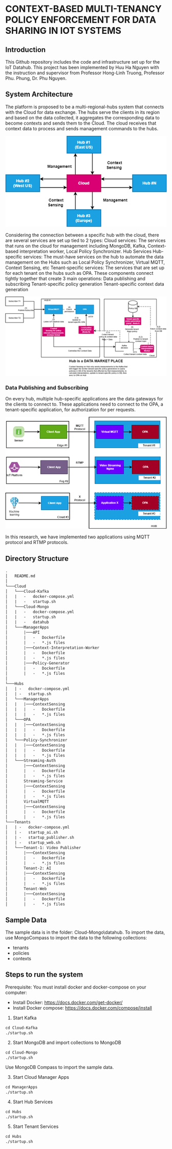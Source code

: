 # CONTEXT-BASED MULTI-TENANCY POLICY ENFORCEMENT FOR DATA SHARING IN IOT SYSTEMS
## Introduction
This Github repository includes the code and infrastructure set up for the IoT Datahub. 
This project has been implemented by Huu Ha Nguyen with the instruction and supervisor from Professor  Hong-Linh Truong,  Professor Phu. Phung, Dr. Phu Nguyen. 


## System Architecture

The platform is proposed to be a multi-regional-hubs system that connects with the Cloud for data exchange. The hubs serve the clients in its region and based on the data collected, it aggregates the corresponding data to become contexts and sends them to the Cloud. The cloud receives that context data to process and sends management commands to the hubs. 

![Alt text](/readme/img/cloud-hubs-architecture.png?raw=true "Multiple region architecture")

Considering the connection between a specific hub with the cloud, there are several services are set up tied to 2 types: 
Cloud services: The services that runs on the cloud for management including MongoDB, Kafka, Context-based interpretation worker, Local Policy Synchronizer.
Hub Services
Hub-specific services: The must-have services on the hub to automate the data management on the Hubs such as Local Policy Synchronizer, Virtual MQTT, Context Sensing, etc
Tenant-specific services: The services that are set up for each tenant on the hubs such as OPA.
These components connect tightly together that create 3 main operations: 
Data publishing and subscribing
Tenant-specific policy generation
Tenant-specific context data generation

![Alt text](/readme/img/cloud-hub-architecture.png?raw=true "Cloud-Hub Architecture")


### Data Publishing and Subscribing
On every hub, multiple hub-specific applications are the data gateways for the clients to connect to. These applications need to connect to the OPA, a tenant-specific application, for authorization for per requests. 

![Alt text](/readme/img/publish-subscribe-architecture.png?raw=true "Cloud-Hub Architecture")

In this research, we have implemented two applications using MQTT protocol and RTMP protocols.




## Directory Structure

```
.
│   README.md
│
└───Cloud
│   └───Cloud-Kafka
│   |   -   docker-compose.yml
│   |   -   startup.sh
│   └───Cloud-Mongo
│   |   -   docker-compose.yml
│   |   -   startup.sh
│   |   -   datahub
│   └───ManagerApps
│       |───API
│       |   -   Dockerfile
│       |   -   *.js files
│       |───Context-Interpretation-Worker
│       |   -   Dockerfile
│       |   -   *.js files
│       |───Policy-Generator
│       |   -   Dockerfile
│       |   -   *.js files
│   
└───Hubs
│   | -   docker-compose.yml
│   | -   startup.sh
│   └───ManagerApps
│   |   |───ContextSensing
│   |   |   -   Dockerfile
│   |   |   -   *.js files
│   └───OPA
│   |   |───ContextSensing
│   |   |   -   Dockerfile
│   |   |   -   *.js files
│   └───Policy-Synchronizer
│   |   |───ContextSensing
│   |   |   -   Dockerfile
│   |   |   -   *.js files
│   └───Streaming-Auth
│       |───ContextSensing
│       |   -   Dockerfile
│       |   -   *.js files
│       Streaming-Service
│       |───ContextSensing
│       |   -   Dockerfile
│       |   -   *.js files
│       VirtualMQTT
│       |───ContextSensing
│       |   -   Dockerfile
│       |   -   *.js files
└───Tenants
│   | -   docker-compose.yml
│   | -   startup_ai.sh
│   | -   startup_publisher.sh
│   | -   startup_web.sh
│   └───Tenant-1: Video Publisher
│       |───ContextSensing
│       |   -   Dockerfile
│       |   -   *.js files
│       Tenant-2: AI
│       |───ContextSensing
│       |   -   Dockerfile
│       |   -   *.js files
│       Tenant-Web
│       |───ContextSensing
│       |   -   Dockerfile
│       |   -   *.js files

```


## Sample Data

The sample data is in the folder: Cloud-Mongo\datahub.
To import the data, use MongoCompass to import the data to the following collections:
- tenants
- policies
- contexts

## Steps to run the system
Prerequisite: You must install docker and docker-compose on your computer:
- Install Docker:  https://docs.docker.com/get-docker/
- Install Docker compose: https://docs.docker.com/compose/install

1. Start Kafka
```
cd Cloud-Kafka
./startup.sh
```

2. Start MongoDB and import collections to MongoDB
```
cd Cloud-Mongo
./startup.sh
```

Use MongoDB Compass to import the sample data.

3. Start Cloud Manager Apps

```
cd ManagerApps
./startup.sh
```

4. Start Hub Services

```
cd Hubs
./startup.sh
```


5. Start Tenant Services

```
cd Hubs
./startup.sh
```


